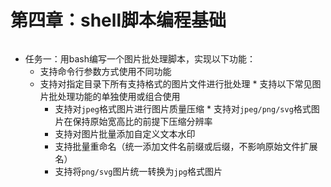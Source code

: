 # 第四章：shell脚本编程基础

```

```

* 任务一：用bash编写一个图片批处理脚本，实现以下功能：
     *  支持命令行参数方式使用不同功能
     *  支持对指定目录下所有支持格式的图片文件进行批处理
      *  支持以下常见图片批处理功能的单独使用或组合使用
          * 支持对`jpeg`格式图片进行图片质量压缩
      * 支持对`jpeg/png/svg`格式图片在保持原始宽高比的前提下压缩分辨率
          * 支持对图片批量添加自定义文本水印
          * 支持批量重命名（统一添加文件名前缀或后缀，不影响原始文件扩展名）
          * 支持将`png/svg`图片统一转换为`jpg`格式图片

